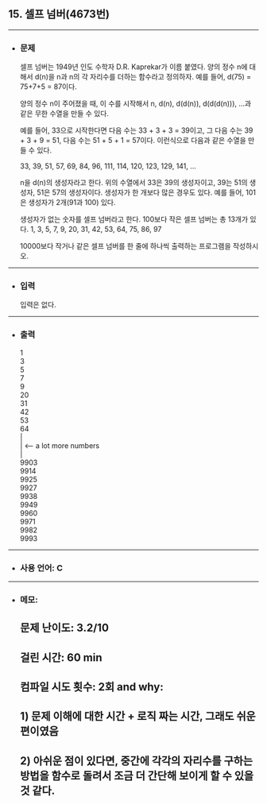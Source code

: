 ## 15. 셀프 넘버(4673번)

---

- ### 문제

  셀프 넘버는 1949년 인도 수학자 D.R. Kaprekar가 이름 붙였다. 양의 정수 n에 대해서 d(n)을 n과 n의 각 자리수를 더하는 함수라고 정의하자. 예를 들어, d(75) = 75+7+5 = 87이다.

  양의 정수 n이 주어졌을 때, 이 수를 시작해서 n, d(n), d(d(n)), d(d(d(n))), ...과 같은 무한 수열을 만들 수 있다. 

  예를 들어, 33으로 시작한다면 다음 수는 33 + 3 + 3 = 39이고, 그 다음 수는 39 + 3 + 9 = 51, 다음 수는 51 + 5 + 1 = 57이다. 이런식으로 다음과 같은 수열을 만들 수 있다.

  33, 39, 51, 57, 69, 84, 96, 111, 114, 120, 123, 129, 141, ...

  n을 d(n)의 생성자라고 한다. 위의 수열에서 33은 39의 생성자이고, 39는 51의 생성자, 51은 57의 생성자이다. 생성자가 한 개보다 많은 경우도 있다. 예를 들어, 101은 생성자가 2개(91과 100) 있다. 

  생성자가 없는 숫자를 셀프 넘버라고 한다. 100보다 작은 셀프 넘버는 총 13개가 있다. 1, 3, 5, 7, 9, 20, 31, 42, 53, 64, 75, 86, 97

  10000보다 작거나 같은 셀프 넘버를 한 줄에 하나씩 출력하는 프로그램을 작성하시오.
  
---


- ### 입력

  입력은 없다.

---

- ### 출력

  1  
  3  
  5  
  7  
  9  
  20  
  31  
  42  
  53  
  64  
   |  
   |       <-- a lot more numbers  
   |  
  9903  
  9914  
  9925  
  9927  
  9938  
  9949  
  9960  
  9971  
  9982  
  9993

---

- ### 사용 언어: C

---

- ### 메모:

  ## 문제 난이도: 3.2/10
  ## 걸린 시간: 60 min
  ## 컴파일 시도 횟수: 2회 and why:
  ## 1) 문제 이해에 대한 시간 + 로직 짜는 시간, 그래도 쉬운편이였음
  ## 2) 아쉬운 점이 있다면, 중간에 각각의 자리수를 구하는 방법을 함수로 돌려서 조금 더 간단해 보이게 할 수 있을 것 같다.
  

